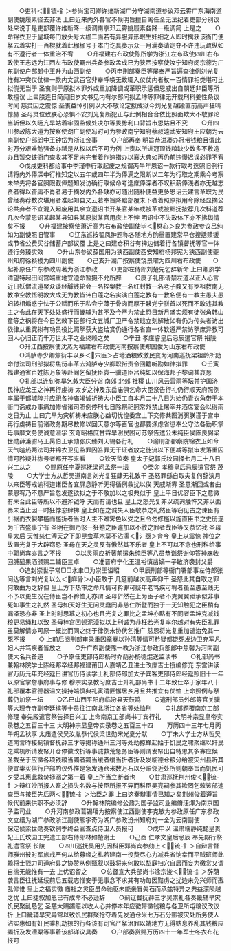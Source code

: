 <!-- { "loadSidebar": true } -->
　　○吏科＜锍-釒＞参尚宝司卿许维新湖广分守湖南道参议邓云霄广东海南道副使姚履素径去非法  上曰近来内外各官不候明旨擅自离任全无法纪着吏部分别议处来说于是吏部覆许维新降一级调南京邓云霄姚履素各降一级调简  上是之
　　○命锦衣卫于皇城每门放头号大枷二面若有异服异形眼生奸细之人即时擒获该衙门便拏去着实打一百棍就着此枷枷号于本门讫具奏示众一月满奏请定夺不许违玩疏纵如有不遵行者一体重治不宥
　　○升福建右布政使陈所学为浙江左布政使四川右布政使王志远为江西左布政使霸州兵备参政孟成已为狭西按察使汝宁知府闵宗德为广东副使户部郎中王升为山西副使
　　○丙申刑部奏臣等屡奉严旨遍查律例刘光复惟有冲突仪仗律一款内文武百官非奉呼唤无故辄入仪仗内者杖一百情罪相类堪可比拟傥无当于  圣衷则于原拟本罪外或重加降调或革职示惩但恩威出自朝廷非臣等所敢擅议  上曰朕连日简阅旧岁文书见内有尔部问拟孟坤等罪律无开载刑科姜性条议时闻  慈灵因之震惊  圣衷益悼引例以大不敬论定拟成狱今刘光复越踰直前高声狂叫惊赫  圣母灵位致朕心恐惧不安刘光复所犯正与此例相合合依比照面欺大不敬罪论当斩但以久旸亢旱姑着牢固监候处决尔等畏势利口背旨市恩姑且不究
　　○升四川参政陈大道为按察使湖广副使冯时可为参政南宁知府蔡叔逵武安知府王应朝为云南副使户部郎中王钟岱为浙江佥事
　　○户部再奉  明旨恭进凑办冠带钱粮且谓此时万分艰难勉强备办祗是从权以后不可为例  上责以所进冠顶钱粮缺少数多不敷造办且暂交该衙门查收其不足未完者着作速措办以襄大典如再仍前违慢迟误必罪不宥
　　○戊戌吏科都给事中李瑾申行取起废之规谓丙午年恩诏一款行取考选照旧例行请将内外俸深中行推知定以五年或四年半为俸满之限断以二年为行取之期乘今考察未举先将各官照限截俸题知发访确行取候命考选庶俸深者不叹积薪俸浅者亦无越志贤者得以奋庸不肖者易于摘发内外各缺亦可随出随补便益更多恩诏云建言革职为民曾经奏荐数次堪用者准起知县又云若奉旨降黜部覆未下者着照原拟用今除经显摘公论共弃者不宜混入起废用其余宜遵诏书开某官某年或被革或被黜抚按荐几次科道荐几次今蒙恩诏某起某县知县某原拟某官用庶上不悖  明诏中不失政体下亦不拂舆情矣不报
　　○升福建按察使萧近高为右布政使副使毕＜棥心＞良为参政参议吕纯如为副使照旧管事
　　○辽东巡按翟凤翀题称各随地方酌量置建常平仓搜括赎锾或节省公费买谷储蓄户部议覆  上是之曰建仓积谷有禆边储着行各镇督抚等官一体遵行务臻实效
　　○升山东参议薛国用为狭西副使西安知府杨邦宪为狭西副使夔州知府徐祯稷为四川副使
　　○己亥升湖广按察使饶景曜为四川右布政使　　○起补原任广东参政周著为浙江参政
　　○吏部左侍郎刘楚先乞辞新命  上曰卿夙学清望特起田间宫端重地宜遵命暂摄不允所辞
　　○庚子礼部请禁左道以正人心言近日妖僧流道聚众谈经醵钱轮会一名捏槃教一名红封教一名老子教又有罗祖教南无教净空教悟明教大成无为教皆讳白莲之名实演白莲之教有一教名便有一教主愚夫愚妇转相煽惑宁怯于公赋而乐于私会宁薄于骨肉而厚于夥党宁骈首以死而不敢违其教主之令此在天下处处盛行而畿辅为甚不及今严为禁止恐日新月盛实烦有徒张角韩山童等之祸将在今日乞敕下臣部行文五城厂卫严令禁戢立刻解散如有仍为传头者访出依律从重究拟有功员役比照挐获大盗给赏仍通行各省直一体钦遵严禁访拏庶异教可回人心归正而千万世太平之业终赖之矣
　　○辛丑  孝庄睿皇后忌辰遣官祭  裕陵
　　○升江西按察使沈蒸为福建右布政使河南按察使郑国俊为山东右布政使
　　○鸿胪寺少卿焦衍丰以乡＜穴臣＞占地洒粮致激民变为河南巡抚梁祖龄所劾命付法司刑部拟将焦衍丰革去鸿胪寺少卿职衔责令回籍听勘如律拟罪
　　○壬寅福建通省百姓陈万象等赴阙乞留抚臣袁一骥道臣吕纯如以保海邦孑黎词甚哀恳
　　○礼部以连旬弥旱乞敕大臣分诣  南郊  北郊  社稷  山川风云雷雨等坛并护国济民神应龙王之神再行虔祷  太岁之神及东岳庙俱乞命大臣祭告行礼仍行顺天府照例率属于都城隍并应祀各神庙竭诚祈祷大小臣工自本月二十八日为始仍青衣角带于本衙门斋戒办事痛加修省诸司照例停刑七日除祭祀照常外禁止屠宰并酒席宴会以得雨之日为止  上曰亢旱为灾祈祷未应朕心益切忧惶委宜上下交修共图消弭朕谨于宫中再行虔祷目前诸政务期尽数修以回天意尔等百官也都要涤虑省愆奉公守法各勤职掌毋事靡文务使诚意潜孚  玄穹昭格庶甘霖旱澍民困可苏祭告遣公朱纯臣侯陈良弼梁世勋薛濂驸马王昺伯王承勋张庆臻刘天锡各行礼
　　○谕刑部都察院锦衣卫如今天气暄热两法司并锦衣卫见监罪囚笞罪无干证者放之徒流以下便减等拟审发落重囚情可矜疑并枷号者都开写来看
　　○钦天监奏  皇太子妃郭氏坟园择七月二十八日兴工从之
　　○赐原任宁夏巡抚梁问孟祭一坛
　　○癸卯  孝穆皇后忌辰遣官祭  茂陵
　　○大学士方从哲吴道南言刘光复狂肆无礼致干  圣怒罪繇自取夫复何辞浃月以来臣等戒谕科道诸臣各宜屏息静听无得循例救扰以俟  天威渐霁  圣意渐回或者曲蒙恩宥乃不意严旨忽发遂欲拟之于不敬加以之极典似于  皇上平日优容臣下之意微有未合此臣等所以不避斧钺呼  天而有请也且  皇上之怒光复非以疏词触忤又非以面奏未当止因一时狂悖恣肆拂  皇上如在之诚失人臣敬恭之礼然臣等窃见古之谏臣有引裾而衣裂攀槛而槛折者当时人主不难霁色以受之且令勿修槛以旌直臣书之史册遂为千古盛事宁有  圣明在御乃怒一狂戆之臣遽加以不赦之罪者哉臣等又恭忆我  圣母皇太后  天惟慈仁溥天之下即昆虫草木莫不沾濡＜氵亟＞育今  皇上以震惊  神位之故置光复于大辟窃恐  圣母在天之灵反有愀然其不乐者  皇上不可以不念也刑科给事中郭尚宾亦言之不报
　　○以灵雨应祈著前遣朱纯臣等八员恭诣祭谢仰答神庥收回脯醯果酒颁赐二辅臣三卓
　　○准晋府宁化王温裕慎凿嫡一子敏济袭封父爵
　　○追封崇世子常□□水聿□为崇王谥昭
　　○甲辰刑部等衙门署部事左侍郎张问达等言刘光复以么＜麻骨＞小臣敢于  几筵前越次高声仰干  圣怒此其自取之罪何敢曲为之辞但  皇上方下热审之命凡情可矜罪可疑年老笃疾可宥者虽至愚至贱无不予以更生况在侍臣岂不矜恤无亦谓  圣母俨然在上为臣子者不克翼翼祗承似非事死如事生之礼然  圣母如天好生无问灵蠢罔非慈仁所暨而独于一无知触犯之臣稍有漏泽恐亦非  圣上时时思慕之初心也且光复之罪比之孟坤亦略有不同者孟坤克减钱粮更易绳杠以致  圣母梓宫困顿泥淖拟以上刑诚为非枉若光复率尔越对有失臣礼罪虽莫解情亦可原一概比而同之终于律例未协伏乞推广  慈恩将光复重加谴治免其一死不报
　　○  上前后阅刑部审录重囚章奏以孙清等情可矜疑都饶死发边卫充军凡妇人并笃疾者皆放之
　　○升广东副使陈一教为浙江参政兵部郎中焦馨为河南副使大名兵备道
　　○予原任吏部侍郎杨时乔荫孙杨德焜送监读书
　　○礼部尚书兼翰林院学士陈经邦卒经邦福建莆田人嘉靖乙丑进士改庶吉士授编修充  东宫讲读官万历元年充经筵日讲官历侍读学士礼部侍郎加太子宾客吏部侍郎经筵照旧十一年以原官掌詹事府事与修  穆宗实录教习庶吉士升礼部尚书十二年致仕卒于家年八十礼部覆本官德器温文操持端慎典礼寅清匪懈居乡月旦共推宜有优恤  上命照例与祭葬仍加祭一坛
　　○乙巳山西平阳府临汾县天鼓鸣
　　○遣刑部员外郎等官关骥等大理寺寺副李廷槟等十员往江南北浙江各省等处恤刑
　　○礼部题覆南京工部修理  奉先殿遣官祭告择日兴工  上命南京工部尚书丁宾行礼
　　大明神宗显皇帝实录卷之五百三十三
大明神宗显皇帝实录卷之五百三十四
　　万历四十三年七月丙午朔孟秋享  太庙遣侯吴汝胤恭代侯梁世勋宋光夏分献
　　○丁未大学士方从哲吴道南言昨接蓟镇督抚薛三才等揭称通州三河等处劫掠蜂起始于饥民之啸聚继以奸民之乘机所请发帑开仓停徵改折等事诚救荒急务臣等则谓发帑出自特恩其多寡应候  圣裁至于应徵各项钱粮当蠲者蠲当缓者缓当折者折及发临德仓粮分给被灾州县听其便宜粜买俱行户部酌议外惟是急发通仓米数万石以分赈邻近处所则朝奉旨而饥民可夕受其惠此救焚拯溺之第一着  皇上所当立断者也
　　○甘肃巡抚荆州俊＜锍-釒＞辩红沙所报人畜之损失名数与按臣所报不异而科臣吴亮嗣参其欺罔乞敕该部速查臣与按臣先后两＜锍-釒＞治臣之罪  上曰这奏辩事情已知之矣荆州俊着遵旨候代前来供职不必渎辞
　　○升翰林院编修公鼐为国子监司业编脩汪煇为南京国子监司业
　　○升河南参政葛锡璠为按察使江西副使李克敏为参政原任广东参政文立缙为湖广参政浙江副使熊宇奇为湖广参政汾州知府刘一全为云南副使
　　○保定侯梁世勋奏钦例季终会官查点侍卫人员报可
　　○戊申以  温肃端静纯懿皇贵妃王氏坟园工完遣工部右侍郎林如楚谢土
　　○己酉  仁孝文皇后忌辰  奉先殿行祭礼遣官祭  长陵
　　○四川巡抚吴用先因科臣郭尚宾参劾上＜锍-釒＞自辩言督师雅州彼时军旅戒严何从给募缘之札若建南一役费尽心力减兵省饷幸而平贼班师此赖将士戮力司道府县之协赞从例甄叙以鼓将来何敢以犁庭扫穴自居而妄为徼赏又谓自揣无能惟有一去  上优诏留之
　　○总督宣大兵部尚书涂宗浚＜锍-釒＞辞荫袭言臣往抚延绥前后五载志惟安于无事念不求其有功每因黠虏之扰边未免兴师而戡乱仰惟  皇上之福实徼  庙社之灵臣虽命驰驱未能亲冒矢石而承兹特异之典益深陨越之忧  上曰捷叙加恩已有成命不必逊辞
　　○蓟辽督抚薛三才吴崇礼各奏畿辅旱灾饥民聚乱恳乞  圣慈大赐蠲赈以收人心并停本年应徵带徵钱粮与各卫所屯粮议改议折  上曰畿辅旱灾异常以致饥民群聚抢夺着先发通仓米七万石分赈被灾处所务使人沾实惠如有奸民乘机劫掠的行各该有司官严拏治罪以靖地方无得姑息养乱其钱粮应蠲折及发漕粟等事着该部详议具奏
　　○户部奏赏赐万历四十一年军士冬衣布花报可
